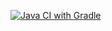 [![Java CI with Gradle](https://github.com/msuxodolov/2.2.Selenide/actions/workflows/gradle.yml/badge.svg)](https://github.com/msuxodolov/2.2.Selenide/actions/workflows/gradle.yml)